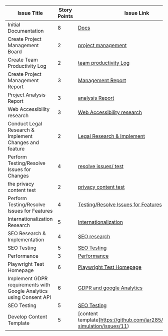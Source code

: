 
|Issue Title|Story Points|Issue Link|Status|Assigned to|Assigned On|Completed On|Category|Status Notes|
|---|---|---|---|--|---|---|---|---|
| Initial Documentation | 8 |  [ Docs](https://github.com/jar285/mywebclass-simulation/pull/39)| Done| Annerys | 3/18/2023 | 3/26/2023 | Documentation | |
| Create Project Management Board | 2 |[project management](https://github.com/users/jar285/projects/4) | Done | Annerys | 3/18/2023 | 3/26/2023 | Documentation | |
| Create Team Productivity Log | 2 |[team productivity Log](https://github.com/jar285/mywebclass-simulation/pull/46)| done | Annerys | 3/18/2023 | 3/27/2023 | Documentation | |
| Create Project Management Report | 3 | [Management Report](https://github.com/jar285/mywebclass-simulation/pull/61) | Done | Annerys| 3/16/2023 | 3/27/2023 | Documentation | |
| Project Analysis Report | 3 |[analysis Report](https://github.com/jar285/mywebclass-simulation/pull/49) | Done | Annerys/Greys | 3/18/2023 | 3/27/2023 | Documentation | |
| Web Accessibility research  | 3 |[Web Accessibility research ](https://github.com/jar285/mywebclass-simulation/issues/16)| Done| Greys | 3/18/2023 |3/27/2023 | Documentation | |
| Conduct Legal Research & Implement Changes and feature | 2 |[Legal Research & Implement](https://github.com/jar285/mywebclass-simulation/pull/22)| Done | Annerys | 3/18/2023 | 3/26/2023 | Documentation | |
| Perform Testing/Resolve Issues for Changes | 4 | [resolve issues/ test](https://github.com/jar285/mywebclass-simulation/issues/12)| Done | jesus | 3/18/2023 | 3/27/2023 | Documentation | |
|the privacy content test| 2 | [ privacy content test](https://github.com/jar285/mywebclass-simulation/pull/41)| done | Annerys | 3/18/2023 | 3/2/2023 | Documentation | |
| Perform Testing/Resolve Issues for Features | 4| [  Testing/Resolve Issues for Features](https://github.com/jar285/mywebclass-simulation/issues/17) | Done| jesus | 3/18/2023 | 3/27/2023 | Documentation | |
| Internationalization Research | 5|[Internationalization](https://github.com/jar285/mywebclass-simulation/issues/26)| done | Greys | 3/18/2023| 3/27/2023 | Documentation| | 
| SEO Research & Implementation | 4 |[SEO research](https://github.com/jar285/mywebclass-simulation/issues/6)| Done | jesus | 3/18/2023 |3/27/2033 | Feature | | 
| SEO Testing | 5 |[SEO Testing](https://github.com/jar285/mywebclass-simulation/issues/5)| Done |jesus| 3/18/2023 | 3/27/2023| Feature | | 
| Performance | 3|[Performance](https://github.com/jar285/mywebclass-simulation/issues/29)| done| Greys | 3/18/2023 |3/27/2023 | Feature | | 
| Playwright Test Homepage | 6 | [Playwright Test Homepage ](https://github.com/jar285/mywebclass-simulation/issues/85)| done| Greys| 3/18/2023 | 3/27/2023| Feature | |
| Implement GDPR requirements with Google Analytics using Consent API | 6|[GDPR and google Analytics ](https://github.com/jar285/mywebclass-simulation/issues/52)| Done | jesus | 3/22/2023 |3/27/2033 | Feature | | 
| SEO Testing | 5 |[SEO Testing](https://github.com/jar285/mywebclass-simulation/issues/5)| Done |jesus| 3/18/2023 | 3/27/2023| Feature | | 
| Develop Content Template | 5 |[content template]https://github.com/jar285/mywebclass-simulation/issues/11)| done| Greys | 3/18/2023 |3/27/2023 | Feature | | 
